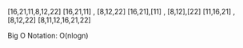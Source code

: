 [16,21,11,8,12,22]
[16,21,11] , [8,12,22]
[16,21],[11] , [8,12],[22]
[11,16,21] , [8,12,22]
[8,11,12,16,21,22]

Big O Notation: O(nlogn)
